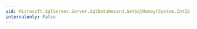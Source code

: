 ```yaml
---
uid: Microsoft.SqlServer.Server.SqlDataRecord.SetSqlMoney(System.Int32,System.Data.SqlTypes.SqlMoney)
internalonly: False
---
```

